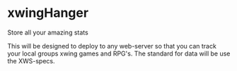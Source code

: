 # xwingHanger
Store all your amazing stats

This will be designed to deploy to any web-server so that you can track your local groups xwing games and RPG's.
The standard for data will be use the XWS-specs.
